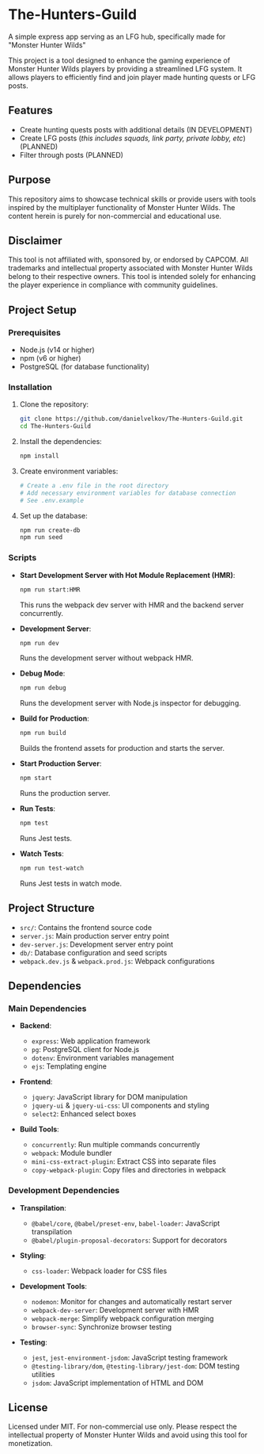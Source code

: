 # The-Hunters-Guild

A simple express app serving as an LFG hub, specifically made for "Monster Hunter Wilds"

This project is a tool designed to enhance the gaming experience of Monster Hunter Wilds players by providing a streamlined LFG system. It allows players to efficiently find and join player made hunting quests or LFG posts.

## Features

- Create hunting quests posts with additional details (IN DEVELOPMENT)
- Create LFG posts (_this includes squads, link party, private lobby, etc_) (PLANNED)
- Filter through posts (PLANNED)

## Purpose

This repository aims to showcase technical skills or provide users with tools inspired by the multiplayer functionality of Monster Hunter Wilds. The content herein is purely for non-commercial and educational use.

## Disclaimer

This tool is not affiliated with, sponsored by, or endorsed by CAPCOM. All trademarks and intellectual property associated with Monster Hunter Wilds belong to their respective owners. This tool is intended solely for enhancing the player experience in compliance with community guidelines.

## Project Setup

### Prerequisites

- Node.js (v14 or higher)
- npm (v6 or higher)
- PostgreSQL (for database functionality)

### Installation

1. Clone the repository:

   ```sh
   git clone https://github.com/danielvelkov/The-Hunters-Guild.git
   cd The-Hunters-Guild
   ```

2. Install the dependencies:

   ```sh
   npm install
   ```

3. Create environment variables:

   ```sh
   # Create a .env file in the root directory
   # Add necessary environment variables for database connection
   # See .env.example
   ```

4. Set up the database:
   ```sh
   npm run create-db
   npm run seed
   ```

### Scripts

- **Start Development Server with Hot Module Replacement (HMR)**:

  ```sh
  npm run start:HMR
  ```

  This runs the webpack dev server with HMR and the backend server concurrently.

- **Development Server**:

  ```sh
  npm run dev
  ```

  Runs the development server without webpack HMR.

- **Debug Mode**:

  ```sh
  npm run debug
  ```

  Runs the development server with Node.js inspector for debugging.

- **Build for Production**:

  ```sh
  npm run build
  ```

  Builds the frontend assets for production and starts the server.

- **Start Production Server**:

  ```sh
  npm start
  ```

  Runs the production server.

- **Run Tests**:

  ```sh
  npm test
  ```

  Runs Jest tests.

- **Watch Tests**:
  ```sh
  npm run test-watch
  ```
  Runs Jest tests in watch mode.

## Project Structure

- `src/`: Contains the frontend source code
- `server.js`: Main production server entry point
- `dev-server.js`: Development server entry point
- `db/`: Database configuration and seed scripts
- `webpack.dev.js` & `webpack.prod.js`: Webpack configurations

## Dependencies

### Main Dependencies

- **Backend**:

  - `express`: Web application framework
  - `pg`: PostgreSQL client for Node.js
  - `dotenv`: Environment variables management
  - `ejs`: Templating engine

- **Frontend**:

  - `jquery`: JavaScript library for DOM manipulation
  - `jquery-ui` & `jquery-ui-css`: UI components and styling
  - `select2`: Enhanced select boxes

- **Build Tools**:
  - `concurrently`: Run multiple commands concurrently
  - `webpack`: Module bundler
  - `mini-css-extract-plugin`: Extract CSS into separate files
  - `copy-webpack-plugin`: Copy files and directories in webpack

### Development Dependencies

- **Transpilation**:

  - `@babel/core`, `@babel/preset-env`, `babel-loader`: JavaScript transpilation
  - `@babel/plugin-proposal-decorators`: Support for decorators

- **Styling**:

  - `css-loader`: Webpack loader for CSS files

- **Development Tools**:

  - `nodemon`: Monitor for changes and automatically restart server
  - `webpack-dev-server`: Development server with HMR
  - `webpack-merge`: Simplify webpack configuration merging
  - `browser-sync`: Synchronize browser testing

- **Testing**:
  - `jest`, `jest-environment-jsdom`: JavaScript testing framework
  - `@testing-library/dom`, `@testing-library/jest-dom`: DOM testing utilities
  - `jsdom`: JavaScript implementation of HTML and DOM

## License

Licensed under MIT. For non-commercial use only. Please respect the intellectual property of Monster Hunter Wilds and avoid using this tool for monetization.
